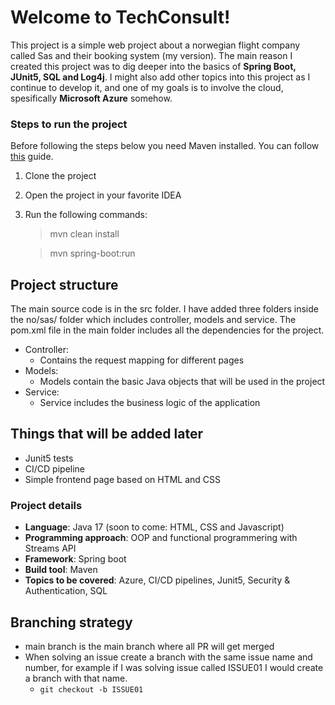 # Welcome to TechConsult!

This project is a simple web project about a norwegian flight company called Sas and their booking system (my version). The main reason I created this project was to dig deeper into the basics of **Spring Boot, JUnit5, SQL and Log4j**. I might also add other topics into this project as I continue to develop it, and one of my goals is to involve the cloud, spesifically **Microsoft Azure** somehow.

### **Steps to run the project**

Before following the steps below you need Maven installed. You can follow [this](https://maven.apache.org/install.html) guide.

 1. Clone the project 
 2. Open the project in your favorite IDEA
 3. Run the following commands:
	> mvn clean install
	
	> mvn spring-boot:run

## Project structure

The main source code is in the src folder. I have added three folders inside the no/sas/ folder which includes controller, models and service. The pom.xml file in the main folder includes all the dependencies for the project.

- Controller: 
	 - Contains the request mapping for different pages
- Models:
	- Models contain the basic Java objects that will be used in the project
- Service:
	- Service includes the business logic of the application

## Things that will be added later
- Junit5 tests
- CI/CD pipeline
- Simple frontend page based on HTML and CSS


### Project details ###
- **Language**: Java 17 (soon to come: HTML, CSS and Javascript)
- **Programming approach**: OOP and functional programmering with Streams API
- **Framework**: Spring boot
- **Build tool**: Maven
- **Topics to be covered**: Azure, CI/CD pipelines, Junit5, Security & Authentication, SQL

## Branching strategy ##
- main branch is the main branch where all PR will get merged
- When solving an issue create a branch with the same issue name and number, for example if I was solving issue called ISSUE01 I would create a branch with that name.
  - `git checkout -b ISSUE01`

